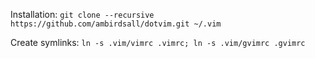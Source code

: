 Installation:
  `git clone --recursive https://github.com/ambirdsall/dotvim.git ~/.vim`

Create symlinks:
  ```ln -s .vim/vimrc .vimrc; ln -s .vim/gvimrc .gvimrc```
